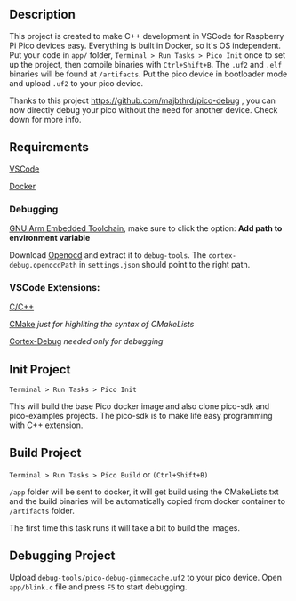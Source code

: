 ## Description

This project is created to make C++ development in VSCode for Raspberry Pi Pico devices easy. Everything is built in Docker, so it's OS independent. Put your code in `app/` folder, `Terminal > Run Tasks > Pico Init` once to set up the project, then compile binaries with `Ctrl+Shift+B`. The `.uf2` and `.elf` binaries will be found at `/artifacts`. Put the pico device in bootloader mode and upload `.uf2` to your pico device.

Thanks to this project https://github.com/majbthrd/pico-debug , you can now directly debug your pico without the need for another device. Check down for more info.

## Requirements
[VSCode](https://code.visualstudio.com/)

[Docker](https://www.docker.com/products/docker-desktop)

### Debugging

[GNU Arm Embedded Toolchain](https://developer.arm.com/tools-and-software/open-source-software/developer-tools/gnu-toolchain/gnu-rm/downloads), make sure to click the option: **Add path to environment variable**

Download [Openocd](https://github.com/earlephilhower/pico-quick-toolchain/releases/) and extract it to `debug-tools`. The  `cortex-debug.openocdPath` in `settings.json` should point to the right path.

### VSCode Extensions:

[C/C++](https://marketplace.visualstudio.com/items?itemName=ms-vscode.cpptools)

[CMake](https://marketplace.visualstudio.com/items?itemName=twxs.cmake) <em>just for highliting the syntax of CMakeLists</em>

[Cortex-Debug](https://marketplace.visualstudio.com/items?itemName=marus25.cortex-debug) <em>needed only for debugging</em>

## Init Project

`Terminal > Run Tasks > Pico Init`

This will build the base Pico docker image and also clone pico-sdk and pico-examples projects. The pico-sdk is to make life easy programming with C++ extension.

## Build Project

`Terminal > Run Tasks > Pico Build` or `(Ctrl+Shift+B)`

`/app` folder will be sent to docker, it will get build using the CMakeLists.txt and the build binaries will be automatically copied from docker container to `/artifacts` folder.

The first time this task runs it will take a bit to build the images. 

## Debugging Project

Upload `debug-tools/pico-debug-gimmecache.uf2` to your pico device. Open `app/blink.c` file and press `F5` to start debugging.